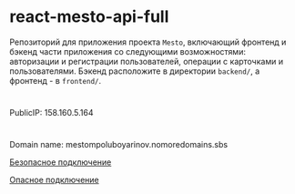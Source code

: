 # react-mesto-api-full
Репозиторий для приложения проекта `Mesto`, включающий фронтенд и бэкенд части приложения со следующими возможностями: авторизации и регистрации пользователей, операции с карточками и пользователями. Бэкенд расположите в директории `backend/`, а фронтенд - в `frontend/`. 
#
PublicIP: 158.160.5.164
#
Domain name: mestompoluboyarinov.nomoredomains.sbs

[Безопасное подключение](https://mestompoluboyarinov.nomoredomains.sbs)

[Опасное подключение](http://mestompoluboyarinov.nomoredomains.sbs)